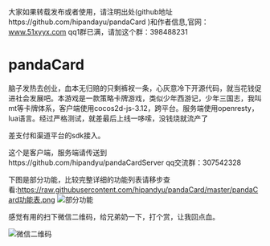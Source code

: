 大家如果转载发布或者使用，请注明出处(github地址https://github.com/hipandayu/pandaCard )和作者信息,官网：www.51xyyx.com  qq1群已满，请加这个群：398488231
# pandaCard
脑子发热去创业，血本无归赔的只剩裤衩一条，心灰意冷下开源代码，就当花钱促进社会发展吧。本游戏是一款策略卡牌游戏，类似少年西游记，少年三国志，我叫mt等卡牌体系，客户端使用cocos2d-js-3.12，跨平台。服务端使用openresty，lua语言。经过严格测试，就差最后上线一哆嗦，没钱烧就流产了

差支付和渠道平台的sdk接入。

这个是客户端，服务端请传送到https://github.com/hipandyu/pandaCardServer
qq交流群：307542328

下图是部分功能，比较完整详细的功能列表请移步查看:https://raw.githubusercontent.com/hipandyu/pandaCard/master/pandaCard功能表.png
![部分功能](https://raw.githubusercontent.com/hipandyu/pandaCard/master/主要功能%402x.png)


感觉有用的扫下微信二维码，给兄弟奶一下，打个赏，让我回点血。

![微信二维码](https://raw.githubusercontent.com/hipandayu/pandaCard/master/%E5%BE%AE%E4%BF%A1%E4%BA%8C%E7%BB%B4%E7%A0%81.png)

